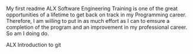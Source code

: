 My first readme
ALX Software Engineering Training is one of the great opportunities of a lifetime to get back on track in my Programming career. Therefore, I am willing to  put in as much effort as I can to emsure a completion of the program and an improvement in my professional career. So am I doing do.

ALX Introduction to git
